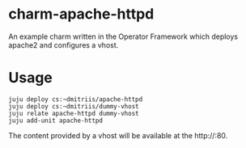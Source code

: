 # charm-apache-httpd

An example charm written in the Operator Framework which deploys apache2 and configures a vhost.

# Usage

```
juju deploy cs:~dmitriis/apache-httpd
juju deploy cs:~dmitriis/dummy-vhost
juju relate apache-httpd dummy-vhost
juju add-unit apache-httpd
```

The content provided by a vhost will be available at the http://<machine-address>:80.
